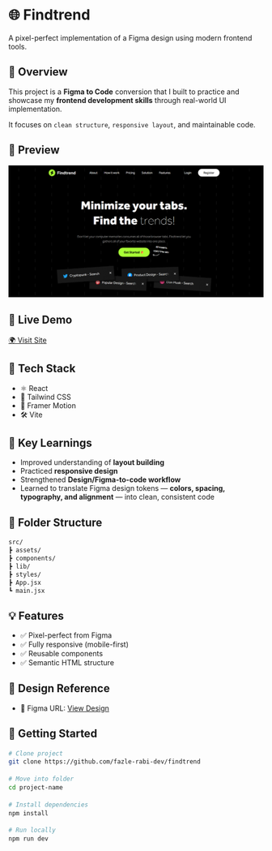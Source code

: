 # 🌐 Findtrend

A pixel-perfect implementation of a Figma design using modern frontend tools.

## 🎨 Overview

This project is a **Figma to Code** conversion that I built to practice and showcase my **frontend development skills** through real-world UI implementation.

It focuses on `clean structure`, `responsive layout`, and maintainable code.

## 📸 Preview

![Preview](./public/preview.png)

## 🔗 Live Demo

[🌍 Visit Site](https://findtrend-alpha.vercel.app/)

## 🧰 Tech Stack

-  ⚛️ React
-  🎨 Tailwind CSS
-  🧱 Framer Motion
-  🛠️ Vite

## 🧠 Key Learnings

-  Improved understanding of **layout building**
-  Practiced **responsive design**
-  Strengthened **Design/Figma-to-code workflow**
-  Learned to translate Figma design tokens — **colors, spacing, typography, and alignment** — into clean, consistent code

## 📁 Folder Structure

```
src/
┣ assets/
┣ components/
┣ lib/
┣ styles/
┣ App.jsx
┗ main.jsx
```

## 💡 Features

-  ✅ Pixel-perfect from Figma
-  ✅ Fully responsive (mobile-first)
-  ✅ Reusable components
-  ✅ Semantic HTML structure

## 🧱 Design Reference

-  🎨 Figma URL: [View Design](https://www.figma.com/design/j2sokEwzXpA4I0WrZ2b6bR/Findtrend-Webflow--Free-Code---Community-?node-id=0-1&p=f&t=G2vbA3nZ5REHHPX2-0)

## 🚀 Getting Started

```bash
# Clone project
git clone https://github.com/fazle-rabi-dev/findtrend

# Move into folder
cd project-name

# Install dependencies
npm install

# Run locally
npm run dev
```
